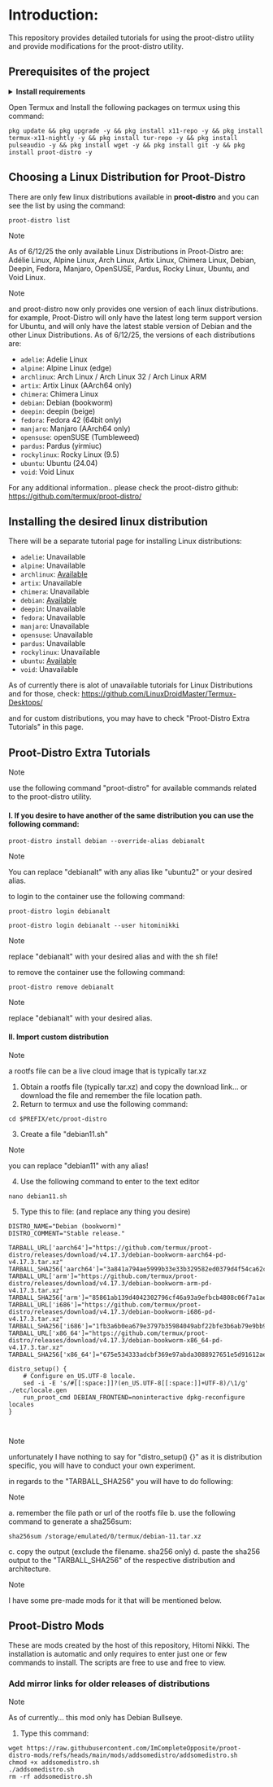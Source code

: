 # Introduction:
This repository provides detailed tutorials for using the proot-distro utility and provide modifications for the proot-distro utility.

## Prerequisites of the project
<details><strong><summary>Install requirements</strong></summary>
 
> It is highly encouraged that you download the prerequisites in Github.
 1. <a href="https://github.com/termux/termux-app/releases">Termux</a><br>
 2. <a href="https://github.com/termux/termux-x11/releases">Termux:X11</a><br><hr>
</details>

Open Termux and Install the following packages on termux using this command:
  
```
pkg update && pkg upgrade -y && pkg install x11-repo -y && pkg install termux-x11-nightly -y && pkg install tur-repo -y && pkg install pulseaudio -y && pkg install wget -y && pkg install git -y && pkg install proot-distro -y
```

## Choosing a Linux Distribution for Proot-Distro
There are only few linux distributions available in <strong>proot-distro</strong> and you can see the list by using the command:

```
proot-distro list
```

> [!NOTE]
> As of 6/12/25 the only available Linux Distributions in Proot-Distro are: Adélie Linux, Alpine Linux, Arch Linux, Artix Linux, Chimera Linux, Debian, Deepin, Fedora, Manjaro, OpenSUSE, Pardus, Rocky Linux, Ubuntu, and Void Linux.

> [!NOTE]
> and proot-distro now only provides one version of each linux distributions. for example, Proot-Distro will only have the latest long term support version for Ubuntu, and will only have the latest stable version of Debian and the other Linux Distributions.
> As of 6/12/25, the versions of each distributions are:
> * `adelie`: Adelie Linux
> * `alpine`: Alpine Linux (edge)
> * `archlinux`: Arch Linux / Arch Linux 32 / Arch Linux ARM
> * `artix`: Artix Linux (AArch64 only)
> * `chimera`: Chimera Linux
> * `debian`: Debian (bookworm)
> * `deepin`: deepin (beige)
> * `fedora`: Fedora 42 (64bit only)
> * `manjaro`: Manjaro (AArch64 only)
> * `opensuse`: openSUSE (Tumbleweed)
> * `pardus`: Pardus (yirmiuc)
> * `rockylinux`: Rocky Linux (9.5)
> * `ubuntu`: Ubuntu (24.04)
> * `void`: Void Linux

For any additional information.. please check the proot-distro github: https://github.com/termux/proot-distro/

## Installing the desired linux distribution
There will be a separate tutorial page for installing Linux distributions:
* `adelie`: Unavailable 
* `alpine`: Unavailable
* `archlinux`: <a href="/distro-tutorial/arch.md/">Available</a>
* `artix`: Unavailable
* `chimera`: Unavailable
* `debian`: <a href="/distro-tutorial/debian.md/">Available</a>
* `deepin`: Unavailable
* `fedora`: Unavailable 
* `manjaro`: Unavailable
* `opensuse`: Unavailable
* `pardus`: Unavailable
* `rockylinux`: Unavailable
* `ubuntu`: <a href="/distro-tutorial/ubuntu.md/">Available</a>
* `void`: Unavailable

As of currently there is alot of unavailable tutorials for Linux Distributions and for those, check: https://github.com/LinuxDroidMaster/Termux-Desktops/

and for custom distributions, you may have to check "Proot-Distro Extra Tutorials" in this page.

## Proot-Distro Extra Tutorials
> [!NOTE]
> use the following command "proot-distro" for available commands related to the proot-distro utility.

#### I. If you desire to have another of the same distribution you can use the following command:
```
proot-distro install debian --override-alias debianalt
```
> [!NOTE]
> You can replace "debianalt" with any alias like "ubuntu2" or your desired alias.

to login to the container use the following command:
```
proot-distro login debianalt
```
```
proot-distro login debianalt --user hitominikki
```
> [!NOTE]
> replace "debianalt" with your desired alias and with the sh file!

to remove the container use the following command:
```
proot-distro remove debianalt
```
> [!NOTE]
> replace "debianalt" with your desired alias.

#### II. Import custom distribution 
> [!NOTE]
> a rootfs file can be a live cloud image that is typically tar.xz

1. Obtain a rootfs file (typically tar.xz) and copy the download link... or download the file and remember the file location path.
2. Return to termux and use the following command:
```
cd $PREFIX/etc/proot-distro
```
3. Create a file "debian11.sh"
> [!NOTE]
> you can replace "debian11" with any alias!

4. Use the following command to enter to the text editor
```
nano debian11.sh
```
5. Type this to file: (and replace any thing you desire)
```
DISTRO_NAME="Debian (bookworm)"
DISTRO_COMMENT="Stable release."

TARBALL_URL['aarch64']="https://github.com/termux/proot-distro/releases/download/v4.17.3/debian-bookworm-aarch64-pd-v4.17.3.tar.xz"
TARBALL_SHA256['aarch64']="3a841a794ae5999b33e33b329582ed0379d4f54ca62c6ce5a8eb9cff5ef8900b"
TARBALL_URL['arm']="https://github.com/termux/proot-distro/releases/download/v4.17.3/debian-bookworm-arm-pd-v4.17.3.tar.xz"
TARBALL_SHA256['arm']="85861ab139d4042302796cf46a93a9efbcb4808c06f7a1ae5fb71812f4564424"
TARBALL_URL['i686']="https://github.com/termux/proot-distro/releases/download/v4.17.3/debian-bookworm-i686-pd-v4.17.3.tar.xz"
TARBALL_SHA256['i686']="1fb3a6b0ea679e3797b35984049abf22bfe3b6ab79e9bb98cdfc54994712e1e4"
TARBALL_URL['x86_64']="https://github.com/termux/proot-distro/releases/download/v4.17.3/debian-bookworm-x86_64-pd-v4.17.3.tar.xz"
TARBALL_SHA256['x86_64']="675e534333adcbf369e97abda3088927651e5d91612ae5727c52ff2284f4b8c8"

distro_setup() {
	# Configure en_US.UTF-8 locale.
	sed -i -E 's/#[[:space:]]?(en_US.UTF-8[[:space:]]+UTF-8)/\1/g' ./etc/locale.gen
	run_proot_cmd DEBIAN_FRONTEND=noninteractive dpkg-reconfigure locales
}

 
```
> [!NOTE]
> unfortunately I have nothing to say for "distro_setup() {}" as it is distribution specific, you will have to conduct your own experiment.

in regards to the "TARBALL_SHA256" you will have to do following:
> [!NOTE]
a. remember the file path or url of the rootfs file
b. use the following command to generate a sha256sum:
```
sha256sum /storage/emulated/0/termux/debian-11.tar.xz
```
c. copy the output (exclude the filename. sha256 only)
d. paste the sha256 output to the "TARBALL_SHA256" of the respective distribution and architecture.

> [!NOTE]
> I have some pre-made mods for it that will be mentioned below.

## Proot-Distro Mods
These are mods created by the host of this repository, Hitomi Nikki. The installation is automatic and only requires to enter just one or few commands to install. The scripts are free to use and free to view.
### Add mirror links for older releases of distributions
> [!NOTE]
> As of currently... this mod only has Debian Bullseye.
1. Type this command:
```
wget https://raw.githubusercontent.com/ImCompleteOpposite/proot-distro-mods/refs/heads/main/mods/addsomedistro/addsomedistro.sh
chmod +x addsomedistro.sh
./addsomedistro.sh
rm -rf addsomedistro.sh
```
